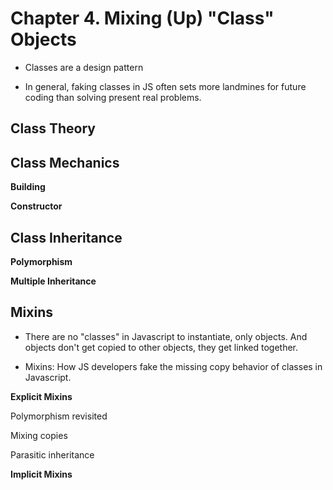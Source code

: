 # Chapter 4. Mixing (Up) "Class" Objects

- Classes are a design pattern

- In general, faking classes in JS often sets more landmines for future coding than solving present real problems.

## Class Theory

## Class Mechanics

**Building**

**Constructor**

## Class Inheritance

**Polymorphism**

**Multiple Inheritance**

## Mixins

- There are no "classes" in Javascript to instantiate, only objects. And objects don't get copied to other objects, they get linked together.

- Mixins: How JS developers fake the missing copy behavior of classes in Javascript.

**Explicit Mixins**

Polymorphism revisited

Mixing copies

Parasitic inheritance

**Implicit Mixins**
